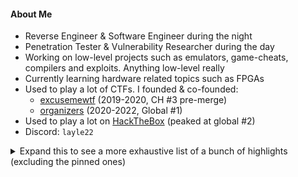 #### About Me
* Reverse Engineer & Software Engineer during the night
* Penetration Tester & Vulnerability Researcher during the day
* Working on low-level projects such as emulators, game-cheats, compilers and exploits. Anything low-level really  
* Currently learning hardware related topics such as FPGAs  
* Used to play a lot of CTFs. I founded & co-founded:
  * [excusemewtf](https://ctftime.org/team/104977/) (2019-2020, CH #3 pre-merge)
  * [organizers](https://ctftime.org/team/42934/) (2020-2022, Global #1)
* Used to play a lot on [HackTheBox](https://app.hackthebox.com/profile/7533) (peaked at global #2)  
* Discord: `layle22`

<details>
  <summary>Expand this to see a more exhaustive list of a bunch of highlights (excluding the pinned ones)</summary>

  #### Game Hacking
  * [DeadByDaylight](https://github.com/ioncodes/DeadByDaylight) - Dead by Daylight research material gathered while reverse engineering the game
  * [FallGuys](https://github.com/ioncodes/FallGuys) - FallGuys cheat that used internal functions present in one of the first published releases of the game
  * [RACEAC](https://github.com/ioncodes/RACEAC) - Proof of concept code for an EasyAntiCheat race condition that allowed you to tamper resource data
  * [NonlethalCompany](https://github.com/ioncodes/NonlethalCompany) - Lethal Company cheat that uses Harmony to change various aspects of the game (infinite sprint, no death, etc)
  * [ESP-It](https://github.com/ioncodes/ESP-It) - Witch It ESP cheat 
  * [vacation3-emu](https://github.com/ioncodes/vacation3-emu) - An emulator that deobfuscates and decrypts VAC3 anticheat modules
  * [Maze](https://github.com/ioncodes/Maze) - Cheats for "Maze", LiveOverflow's game hacking challenge
  * [Clicker Heroes](https://github.com/ioncodes/clickerheroes) - Clicker Heroes cheat that allows you to use self created redemption codes to unlock items by emulating the server response

  #### Research
  * [Curveball](https://github.com/ioncodes/Curveball) - Proof of concept code for CVE-2020-0601 also known as the "CryptoAPI exploit"
  * [BlueGate](https://github.com/ioncodes/BlueGate) - PoC for the Remote Desktop Gateway vulnerability - CVE-2020-0609 & CVE-2020-0610
  * [dbgmon](https://github.com/ioncodes/dbgmon) - Reverse engineered implementation of DbgView's usermode logger
  * [SilentLoad](https://github.com/ioncodes/SilentLoad) - "Service-less" driver loading

  #### Emulators
  * [gg](https://github.com/ioncodes/gg) - GameGear emulator
  * [ayyboy](https://github.com/ioncodes/ayyboy) - GameBoy and GameBoy Color emulator, featuring rumble pak support for Lovense sex toys

  #### Misc
  * [rw](https://github.com/ioncodes/rw) - A kernel driver exposing read/write capabilities to usermode
  * [pooldump](https://github.com/ioncodes/pooldump) - Allows you to dump all nonpaged `BigPool`s from kernel
  * [dlsym_hook](https://github.com/ioncodes/dlsym_hook) - Rewrites a binary statically by lifting the instructions to LLVM, hooking a function and compiling it back
  * [long_night](https://github.com/ioncodes/long_night) - A collection of themes based on pastel colors, created for reverse engineers
  * [docker-compiler-explorer](https://github.com/ioncodes/docker-compiler-explorer) - Dockerized version of Godbolt's Compiler Explorer preconfigured with C, C++, Rust and LLVM
  * [SteamManifestFixer](https://github.com/ioncodes/SteamManifestFixer) - Patches Steam to download depot files without manifest data
  * [sbb](https://github.com/ioncodes/sbb) - A commandline tool that allows you to check the public transportation connection via SBB
  * [JodelAPI](https://github.com/ioncodes/JodelAPI) - A wrapper for Jodel's API
</details>
